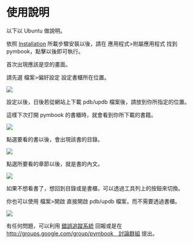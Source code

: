 # 使用說明 #

以下以 Ubuntu 做說明。

依照 [Installation](Installation.md) 所載步驟安裝以後，請在 應用程式>附屬應用程式 找到 pymbook，點擊以後即可執行。

首次出現應該是空的畫面。

請先選 檔案>偏好設定 設定書櫃所在位置。

<a href='http://picasaweb.google.com/lh/photo/KBrh2ThWtkYjO8ld7VYiIA?feat=embedwebsite'><img src='http://lh4.ggpht.com/_Wes9bokzDjQ/TJglCN-TtGI/AAAAAAAAAcM/_WyhRnGnlKw/s800/preference_dialog.png' /></a>


設定以後，日後若從網站上下載 pdb/updb 檔案後，請放到你所指定的位置。

這樣下次打開 pymbook 的書櫃時，就會看到你所下載的書籍。

<a href='http://picasaweb.google.com/lh/photo/OlH9tFN3VsXUGOhiTToUew?feat=embedwebsite'><img src='http://lh6.ggpht.com/_Wes9bokzDjQ/TJc54vn4_UI/AAAAAAAAAb4/5wffdjeZGP4/s400/bookshelf.png' /></a>


點選要看的書以後，會出現該書的目錄。

<a href='http://picasaweb.google.com/lh/photo/chQcWjK5ReD4ufqdfFwyTw?feat=embedwebsite'><img src='http://lh3.ggpht.com/_Wes9bokzDjQ/TJc54mURhGI/AAAAAAAAAb8/rTnqiBAdvSo/s400/content.png' /></a>


點選所要看的章節以後，就是書的內文。

<a href='http://picasaweb.google.com/lh/photo/s8c-Y6dK56fKJyrvrO0BOw?feat=embedwebsite'><img src='http://lh6.ggpht.com/_Wes9bokzDjQ/TJc54-afHVI/AAAAAAAAAcE/zj20-r1jOZ0/s400/reading.png' /></a>


如果不想看書了，想回到目錄或是書櫃，可以透過工具列上的按鈕來切換。

你也可以使用 檔案>開啟 直接開啟 pdb/updb 檔案，而不需要透過書櫃。

<a href='http://picasaweb.google.com/lh/photo/9IIOSiSCYKotLvR7w4zz6g?feat=embedwebsite'><img src='http://lh4.ggpht.com/_Wes9bokzDjQ/TJc54vzeyDI/AAAAAAAAAcA/19PigM9FID8/s400/open.png' /></a>


有任何問題，可以利用 [錯誤追蹤系統](http://code.google.com/p/pymbook/issues/list) 回報或是在 http://groups.google.com/group/pymbook　討論群組 提出。